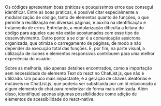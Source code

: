 Os códigos apresentam boas práticas e pouquíssimos erros que consegui identificar. Entre as boas práticas, é possível citar especialmente a modularização de código, tanto de elementos quanto de funções, o que permite a reutilização em diversas páginas, e auxilia na identificação e tratamento de erros. Entretanto, a modularização dificulta a leitura do código para aqueles que não estão acostumados com esse tipo de desenvolvimento. Outro ponto a se citar é a comunicação assícrona organizada, que otimiza o carregamento de páginas, de modo a não depender da execução total das funções. E, por fim, na parte visual, a utilização de ícones e elementos responsivos contribuem para uma melhor experiência do usuário.

Sobre as melhoria, são apenas detalhes encontrados, como a importação sem necessidade do elemento Text do react no ChatList.js, que não é utilizado. Um pouco mais impactante, é a geração de chaves aleatórias e mutáveis no ChatList.js, que poderia ser substituída por um id relacionado à algum elemento do chat para renderizar de forma mais otimizada. Além disso, identifiquei apenas algumas possibilidades como adição de elementos de acessibilidade do react-native.
